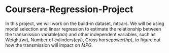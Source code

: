 # Coursera-Regression-Project
In this project, we will work on the build-in dataset, mtcars. We will be using model selection and linear regression to estimate the relationship between the transmission variable(*am*) and other independent variables, such as Weight(*wt*), Number of cylinders(*cyl*), Gross horsepower(*hp*), to figure out how the transmission will impact on *MPG*.  